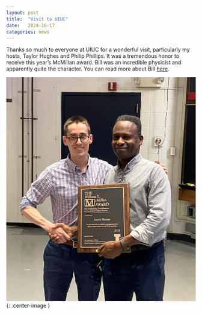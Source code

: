 ```yaml
---
layout: post
title:  "Visit to UIUC"
date:   2024-10-17
categories: news
---
```


Thanks so much to everyone at UIUC for a wonderful visit, particularly my hosts, Taylor Hughes and Philip Phillips. It was a tremendous honor to receive this year’s McMillan award.  Bill was an incredible physicist and apparently quite the character.  You can read more about Bill [here](https://ws.engr.illinois.edu/sitemanager/getfile.asp?id=2951). 


![](/img/mcmillan.jpg){: .center-image }